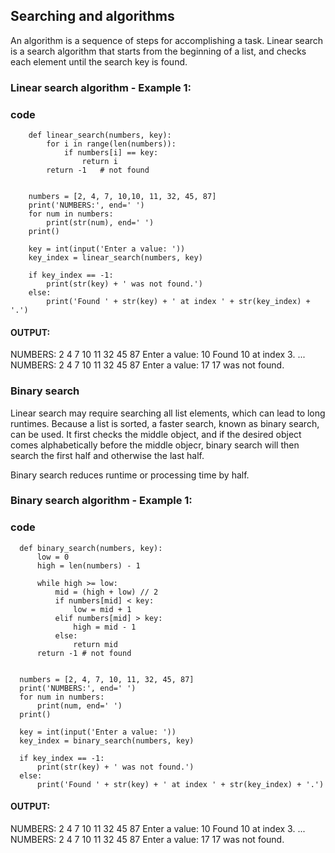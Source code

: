## Searching and algorithms

An algorithm is a sequence of steps for accomplishing a task. 
Linear search is a search algorithm that starts from the beginning of a list, and checks each element until the search key is found.

### Linear search algorithm - Example 1:

### code
        def linear_search(numbers, key):
            for i in range(len(numbers)):
                if numbers[i] == key:
                    return i
            return -1   # not found


        numbers = [2, 4, 7, 10,10, 11, 32, 45, 87]
        print('NUMBERS:', end=' ')
        for num in numbers:
            print(str(num), end=' ')
        print()

        key = int(input('Enter a value: '))
        key_index = linear_search(numbers, key)

        if key_index == -1:
            print(str(key) + ' was not found.')
        else:
            print('Found ' + str(key) + ' at index ' + str(key_index) + '.')
#### OUTPUT:
NUMBERS: 2 4 7 10 11 32 45 87 
Enter a value: 10
Found 10 at index 3.
...
NUMBERS: 2 4 7 10 11 32 45 87 
Enter a value: 17
17 was not found.
            
### Binary search 
Linear search may require searching all list elements, which can lead to long runtimes. Because a  list is sorted, a faster search, known as binary search, can be used. It first checks the middle object, and if the desired object comes alphabetically before the middle objecr, binary search will then search the first half and otherwise the last half.

Binary search reduces runtime or processing time by half. 

### Binary search algorithm - Example 1:

### code
      def binary_search(numbers, key):
          low = 0
          high = len(numbers) - 1

          while high >= low:
              mid = (high + low) // 2
              if numbers[mid] < key:
                  low = mid + 1
              elif numbers[mid] > key:
                  high = mid - 1
              else:
                  return mid
          return -1 # not found


      numbers = [2, 4, 7, 10, 11, 32, 45, 87]
      print('NUMBERS:', end=' ')
      for num in numbers:
          print(num, end=' ')
      print()

      key = int(input('Enter a value: '))
      key_index = binary_search(numbers, key)

      if key_index == -1:
          print(str(key) + ' was not found.')
      else:
          print('Found ' + str(key) + ' at index ' + str(key_index) + '.')
          
#### OUTPUT:
NUMBERS: 2 4 7 10 11 32 45 87 
Enter a value: 10
Found 10 at index 3.
...
NUMBERS: 2 4 7 10 11 32 45 87 
Enter a value: 17
17 was not found.
